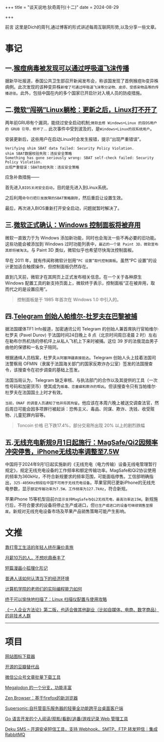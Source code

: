 +++
title = "谈天说地:狄奇周刊(十二)"
date = 2024-08-29


+++

前言 这里是Dich的周刊,通过博客的形式讲述每周互联网形势,以及分享一些文章。

<!-- more -->
# **事记**

## **一.[猴痘病毒被发现可以通过呼吸道飞沫传播](https://www.bilibili.com/video/av1856623583?p=1)**

据新华社报道，泰国公共卫生部召开新闻发布会，称该国发现了首例猴痘Ib变异株病例。此次发现的该种变异株``新增了可通过呼吸道飞沫等分泌物、皮疹、受感染物品等的传播途径``。此外，包括中国在内的多个国家已开启针对入境人员的防疫措施。


## **二.[微软“闯祸”Linux躺枪：更新之后，Linux打不开了](https://www.qbitai.com/2024/08/183019.html)**

两年前GRUB有个漏洞，能绕过安全启动机制;``微软去修 Windows+Linux 的双OS用户的 GRUB 引导，修坏了``...
此次事件中受到波及的，是``Windows+Linux的双系统用户``。

安装更新后，这些用户在启动Linux时会发生报错，提示“出现严重错误”。

```
Verifying shim SBAT data failed: Security Policy Violation.
shim SBAT数据校验失败：违反安全策略
Something has gone seriously wrong: SBAT self-check failed: Security Policy Violation.
出现严重错误：SBAT自检失败：违反安全策略
```
应急补救措施——

首先进入``BIOS关闭安全启动``，目的是先进入到Linux系统。

之后利用``命令行把引发故障的SBAT策略删除``，然后重启让设置生效。

最后，再次进入BIOS重新打开安全启动，问题就暂时解决了。


## **三.[微软正式确认：Windows 控制面板将被弃用](https://www.ithome.com/0/790/274.htm)**

微软一直致力于为 Windows 添加新功能，同时也会淘汰一些不再必要的旧功能。这些功能会被添加到 Windows 过时功能列表中，``最近的一个是 Paint 3D，微软宣布其即将被淘汰``。与 Paint 3D 类似，微软似乎也希望尽快淘汰控制面板。

早在 2011 年，就有传闻称微软计划用``“PC 设置”取代控制面板``。虽然“PC 设置”的设计更加适合触摸操作，但控制面板仍然存在。

直到几天前，微软才在其网页上正式发布相关信息。在一个关于各种原生 Windows 配置工具的新支持页面上，微软终于表示，控制面板“正在被弃用，取而代之的是设置应用”。

> 控制面板是于 1985 年首次在 Windows 1.0 中引入的。


## **四.[Telegram 创始人帕维尔-杜罗夫在巴黎被捕](https://t.me/zaihua/26960)**

据法国媒体TF1 Info报道，加密通讯公司 Telegram 的创始人兼首席执行官帕维尔·杜罗夫 (Pavel Durov) 于法国时间24日晚上 8 点（北京时间周日凌晨 2 时）左右在勒布尔热机场的停机坪上从私人飞机上下来时被捕。这位 39 岁的法俄混血男子由他的保镖和一名女子陪同。

根据通缉人员档案，杜罗夫``从阿塞拜疆直接抵达``。Telegram 创始人头上挂着法国司法警察局 OFMIN（隶属于法国海关部门的国家反欺诈办公室）签发的法国搜查令，该搜查令在初步调查的基础上签发。

法国当局认为，Telegram 缺乏审核、与执法部门的合作以及其提供的工具（一次性号码和加密货币）使其成为``贩毒、恋童癖和欺诈的帮凶``。但该搜查令只有当帕维尔·杜罗夫在法国国土上时才有效。

``当前，ONAF 的调查人员通知了他并将其拘留``。他应该在本周六晚上被送交调查法官，然后周日可能会因多项罪行被起诉：恐怖主义、毒品、同谋、欺诈、洗钱、收受赃物、儿童犯罪内容等。

> Toncoin 价格 已下跌17.4%，部分交易所出现 20% 以上的剧烈跌幅

## **五.[无线充电新规9月1日起施行：MagSafe/Qi2因频率冲突停售，iPhone无线功率调整至7.5W](https://t.me/zaihua/26966)**

中国将于2024年9月1日起实施新的《无线充电（电力传输）设备无线电管理暂行规定》，规定无线充电设备的工作频率和额定传输功率。MagSafe和Qi2协议使用的频率为360kHz，不符合新规要求的频率范围，可能面临停售。工信部明确指出，``325-405KHz频段在中国不可用于无线充电设备``。苹果官网已更新iPhone的无线充电参数，显示``额定传输功率为7.5W，工作频率为127.7kHz``，符合新规。

苹果iPhone 15等机型目前``仍显示支持MagSafe与Qi2无线充电，最高功率达15W``。新规施行后，不符合要求的设备将停止生产或进口，但``已生产或进口的设备可继续销售至报废``。新规对无线充电设备市场及苹果产品销售策略可能产生影响。


# **文推**

[靠打零工生活的年轻人挤在廉价青旅](https://telegra.ph/%E9%9D%A0%E6%89%93%E9%9B%B6%E5%B7%A5%E7%94%9F%E6%B4%BB%E7%9A%84%E5%B9%B4%E8%BD%BB%E4%BA%BA%E6%8C%A4%E5%9C%A8%E5%BB%89%E4%BB%B7%E9%9D%92%E6%97%85-08-27-2)

[月薪10万的人，不想吃鼎泰丰了](https://telegra.ph/%E6%9C%88%E8%96%AA10%E4%B8%87%E7%9A%84%E4%BA%BA%E4%B8%8D%E6%83%B3%E5%90%83%E9%BC%8E%E6%B3%B0%E4%B8%B0%E4%BA%86-08-28)

[短篇漫画小狐狸化形记](https://telegra.ph/%E7%9F%AD%E7%AF%87%E6%BC%AB%E7%94%BB%E5%B0%8F%E7%8B%90%E7%8B%B8%E5%8C%96%E5%BD%A2%E8%AE%B0-08-23-2)

[普通人该如何认清当下的经济环境](https://telegra.ph/%E6%99%AE%E9%80%9A%E4%BA%BA%E8%AF%A5%E5%A6%82%E4%BD%95%E8%AE%A4%E6%B8%85%E5%BD%93%E4%B8%8B%E7%9A%84%E7%BB%8F%E6%B5%8E%E7%8E%AF%E5%A2%83-08-23)

[计算机学院的老师们的实际编程能力如何](https://telegra.ph/计算机学院的老师们的实际编程能力如何-08-22)

[终于可以愉快地扫描了：Linux 扫描仪配置与使用攻略](https://sspai.com/post/91396)

[《一人企业方法论》第二版，也适合做其他副业（比如自媒体、电商、数字商品）的非技术人群](https://github.com/easychen/one-person-businesses-methodology-v2.0)

---

# **项目**

[网站图标下载器 ](https://www.faviconextractor.com/)

[开源的豆瓣替代品](https://github.com/neodb-social/neodb)

[微信公众号文章批量下载工具](https://github.com/qiye45/wechatDownload)

[Megalodon 的一个分支，功能丰富](https://github.com/LucasGGamerM/moshidon)


[Zen Browser：基于firefox的新浏览器](https://github.com/zen-browser/desktop)

[Supersonic:自托管音乐服务器的轻量全功能跨平台桌面客户端](https://github.com/dweymouth/supersonic)

[Go 语言开发的个人阅读/观影/看剧/追番/游戏记录 Web 管理工具](https://github.com/scenery/mediax)

[Deku SMS – 开源安卓短信工具，支持 Webhook、SMTP、FTP 转发短信｜集成 RabbitMQ ](https://github.com/deku-messaging/Deku-SMS-Android)

